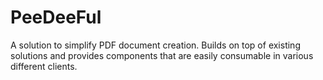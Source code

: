 # PeeDeeFul
A solution to simplify PDF document creation. Builds on top of existing solutions and provides components that are easily consumable in various different clients.
